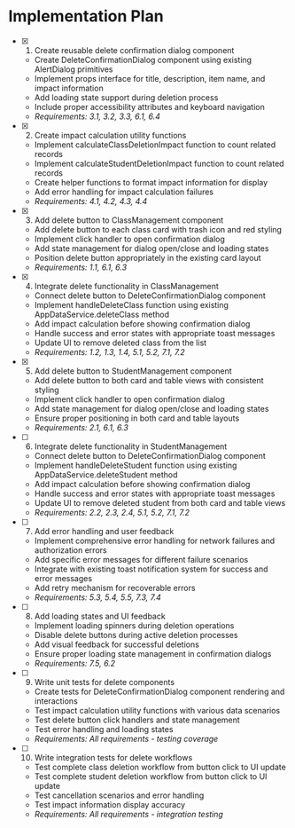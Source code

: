 # Implementation Plan

- [x] 1. Create reusable delete confirmation dialog component
  - Create DeleteConfirmationDialog component using existing AlertDialog primitives
  - Implement props interface for title, description, item name, and impact information
  - Add loading state support during deletion process
  - Include proper accessibility attributes and keyboard navigation
  - _Requirements: 3.1, 3.2, 3.3, 6.1, 6.4_

- [x] 2. Create impact calculation utility functions
  - Implement calculateClassDeletionImpact function to count related records
  - Implement calculateStudentDeletionImpact function to count related records
  - Create helper functions to format impact information for display
  - Add error handling for impact calculation failures
  - _Requirements: 4.1, 4.2, 4.3, 4.4_

- [x] 3. Add delete button to ClassManagement component
  - Add delete button to each class card with trash icon and red styling
  - Implement click handler to open confirmation dialog
  - Add state management for dialog open/close and loading states
  - Position delete button appropriately in the existing card layout
  - _Requirements: 1.1, 6.1, 6.3_

- [x] 4. Integrate delete functionality in ClassManagement
  - Connect delete button to DeleteConfirmationDialog component
  - Implement handleDeleteClass function using existing AppDataService.deleteClass method
  - Add impact calculation before showing confirmation dialog
  - Handle success and error states with appropriate toast messages
  - Update UI to remove deleted class from the list
  - _Requirements: 1.2, 1.3, 1.4, 5.1, 5.2, 7.1, 7.2_

- [x] 5. Add delete button to StudentManagement component
  - Add delete button to both card and table views with consistent styling
  - Implement click handler to open confirmation dialog
  - Add state management for dialog open/close and loading states
  - Ensure proper positioning in both card and table layouts
  - _Requirements: 2.1, 6.1, 6.3_

- [ ] 6. Integrate delete functionality in StudentManagement
  - Connect delete button to DeleteConfirmationDialog component
  - Implement handleDeleteStudent function using existing AppDataService.deleteStudent method
  - Add impact calculation before showing confirmation dialog
  - Handle success and error states with appropriate toast messages
  - Update UI to remove deleted student from both card and table views
  - _Requirements: 2.2, 2.3, 2.4, 5.1, 5.2, 7.1, 7.2_

- [ ] 7. Add error handling and user feedback
  - Implement comprehensive error handling for network failures and authorization errors
  - Add specific error messages for different failure scenarios
  - Integrate with existing toast notification system for success and error messages
  - Add retry mechanism for recoverable errors
  - _Requirements: 5.3, 5.4, 5.5, 7.3, 7.4_

- [ ] 8. Add loading states and UI feedback
  - Implement loading spinners during deletion operations
  - Disable delete buttons during active deletion processes
  - Add visual feedback for successful deletions
  - Ensure proper loading state management in confirmation dialogs
  - _Requirements: 7.5, 6.2_

- [ ] 9. Write unit tests for delete components
  - Create tests for DeleteConfirmationDialog component rendering and interactions
  - Test impact calculation utility functions with various data scenarios
  - Test delete button click handlers and state management
  - Test error handling and loading states
  - _Requirements: All requirements - testing coverage_

- [ ] 10. Write integration tests for delete workflows
  - Test complete class deletion workflow from button click to UI update
  - Test complete student deletion workflow from button click to UI update
  - Test cancellation scenarios and error handling
  - Test impact information display accuracy
  - _Requirements: All requirements - integration testing_